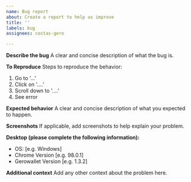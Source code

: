```yaml
---
name: Bug report
about: Create a report to help us improve
title: ''
labels: bug
assignees: costas-gero

---
```


**Describe the bug**
A clear and concise description of what the bug is.

**To Reproduce**
Steps to reproduce the behavior:
1. Go to '...'
2. Click on '....'
3. Scroll down to '....'
4. See error

**Expected behavior**
A clear and concise description of what you expected to happen.

**Screenshots**
If applicable, add screenshots to help explain your problem.

**Desktop (please complete the following information):**
 - OS: [e.g. Windows]
 - Chrome Version [e.g. 98.0.1]
 - Gerowallet Version [e.g. 1.3.2]


**Additional context**
Add any other context about the problem here.
